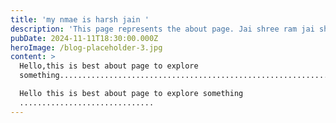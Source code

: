 ```yaml
---
title: 'my nmae is harsh jain '
description: 'This page represents the about page. Jai shree ram jai shree ram '
pubDate: 2024-11-11T18:30:00.000Z
heroImage: /blog-placeholder-3.jpg
content: >
  Hello,this is best about page to explore
  something.................................................................\

  Hello this is best about page to explore something
  ..............................
---
```


